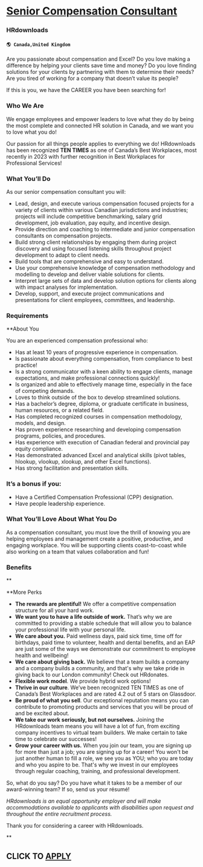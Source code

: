 # [Senior Compensation Consultant](https://www.remotewlb.com/apply/senior-compensation-consultant)  
### HRdownloads  
#### `🌎 Canada,United Kingdom`  

Are you passionate about compensation and Excel? Do you love making a difference by helping your clients save time and money? Do you love finding solutions for your clients by partnering with them to determine their needs? Are you tired of working for a company that doesn’t value its people?

If this is you, we have the CAREER you have been searching for!

### Who We Are

We engage employees and empower leaders to love what they do by being the most complete and connected HR solution in Canada, and we want you to love what you do!

Our passion for all things people applies to everything we do! HRdownloads has been recognized **TEN TIMES** as one of Canada’s Best Workplaces, most recently in 2023 with further recognition in Best Workplaces for Professional Services!

### What You’ll Do

As our senior compensation consultant you will:

  * Lead, design, and execute various compensation focused projects for a variety of clients within various Canadian jurisdictions and industries; projects will include competitive benchmarking, salary grid development, job evaluation, pay equity, and incentive design.
  * Provide direction and coaching to intermediate and junior compensation consultants on compensation projects.
  * Build strong client relationships by engaging them during project discovery and using focused listening skills throughout project development to adapt to client needs.
  * Build tools that are comprehensive and easy to understand.
  * Use your comprehensive knowledge of compensation methodology and modelling to develop and deliver viable solutions for clients. 
  * Interpret large sets of data and develop solution options for clients along with impact analyses for implementation.
  * Develop, support, and execute project communications and presentations for client employees, committees, and leadership.

### Requirements

 **About You

You are an experienced compensation professional who:

  * Has at least 10 years of progressive experience in compensation. 
  * Is passionate about everything compensation, from compliance to best practice!
  * Is a strong communicator with a keen ability to engage clients, manage expectations, and make professional connections quickly!
  * Is organized and able to effectively manage time, especially in the face of competing demands. 
  * Loves to think outside of the box to develop streamlined solutions.
  * Has a bachelor’s degree, diploma, or graduate certificate in business, human resources, or a related field. 
  * Has completed recognized courses in compensation methodology, models, and design.
  * Has proven experience researching and developing compensation programs, policies, and procedures.
  * Has experience with execution of Canadian federal and provincial pay equity compliance.
  * Has demonstrated advanced Excel and analytical skills (pivot tables, hlookup, vlookup, xlookup, and other Excel functions).
  * Has strong facilitation and presentation skills.

### It’s a bonus if you:

  * Have a Certified Compensation Professional (CPP) designation.
  * Have people leadership experience.

### What You’ll Love About What You Do

As a compensation consultant, you must love the thrill of knowing you are helping employees and management create a positive, productive, and engaging workplace. You will be supporting clients coast-to-coast while also working on a team that values collaboration and fun!

### Benefits

**

 **More Perks

  * **The rewards are plentiful!** We offer a competitive compensation structure for all your hard work. 
  * **We want you to have a life outside of work.** That’s why we are committed to providing a stable schedule that will allow you to balance your professional life with your personal life.
  * **We care about you.** Paid wellness days, paid sick time, time off for birthdays, paid time to volunteer, health and dental benefits, and an EAP are just some of the ways we demonstrate our commitment to employee health and wellbeing!
  * **We care about giving back.** We believe that a team builds a company and a company builds a community, and that's why we take pride in giving back to our London community! Check out HRdonates.
  * **Flexible work model**. We provide hybrid work options!
  * **Thrive in our culture**. We’ve been recognized TEN TIMES as one of Canada’s Best Workplaces and are rated 4.2 out of 5 stars on Glassdoor.
  * **Be proud of what you sell**. Our exceptional reputation means you can contribute to promoting products and services that you will be proud of and be excited about.
  * **We take our work seriously, but not ourselves.** Joining the HRdownloads team means you will have a lot of fun, from exciting company incentives to virtual team builders. We make certain to take time to celebrate our successes!
  * **Grow your career with us.** When you join our team, you are signing up for more than just a job; you are signing up for a career! You won't be just another human to fill a role, we see you as YOU; who you are today and who you aspire to be. That's why we invest in our employees through regular coaching, training, and professional development. 

So, what do you say? Do you have what it takes to be a member of our award-winning team? If so, send us your résumé!

_HRdownloads is an equal opportunity employer and will make accommodations available to applicants with disabilities upon request and throughout the entire recruitment process._

Thank you for considering a career with HRdownloads.

**

  
## CLICK TO [APPLY](https://www.remotewlb.com/apply/senior-compensation-consultant)

